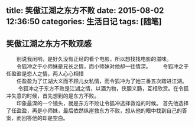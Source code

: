 title: 笑傲江湖之东方不败
date: 2015-08-02 12:36:50
categories: 生活日记 
tags: [随笔] 
---
## 笑傲江湖之东方不败观感
&emsp;&emsp;别说我闲哟，是好久没有正经的看个电影，所以想找找电影的滋味。          
&emsp;&emsp;令狐冲之于小师妹是兄长之情，而小师妹对他却一往情深。
&emsp;&emsp;令狐冲之于任盈盈是恋人之情，两人心心相惜      
&emsp;&emsp;任盈盈为了江湖大义而不顾儿女私情，而令狐冲为了她三番五次踏进江湖。    
&emsp;&emsp; 令狐冲之于东方不败是江湖之情，以酒为物，侠胆义肠，互相欣赏。在令狐冲失意的时候，首先想到的是东方不败。    
&emsp;&emsp;印象最深的一个镜头，就是东方不败让令狐冲选择救谁的时候。   首先他选择了任盈盈，再是小师妹，最后依然纵崖救东方不败，想从他的眼中找到自己的答案，而回答他的却是空白。